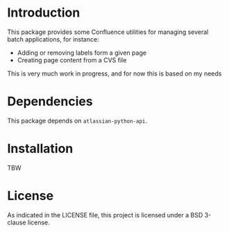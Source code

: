 # Introduction
This package provides some Confluence utilities for managing several batch applications, for instance:
 * Adding or removing labels form a given page
 * Creating page content from a CVS file

This is very much work in progress, and for now this is based on my needs

# Dependencies
This package depends on `atlassian-python-api`.

# Installation 
TBW

# License
As indicated in the LICENSE file, this project is licensed under a BSD 3-clause license.
